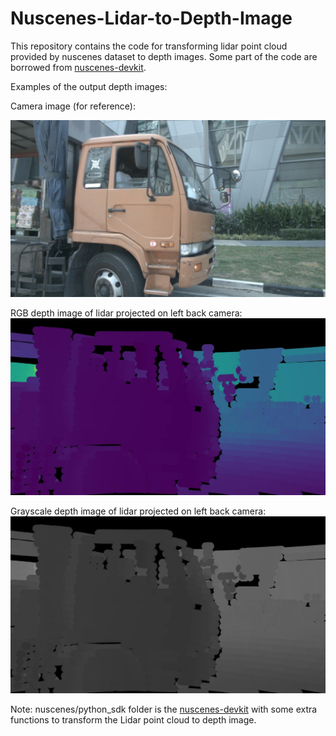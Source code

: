 ﻿# Nuscenes-Lidar-to-Depth-Image
This repository contains the code for transforming lidar point cloud provided by nuscenes dataset to depth images. Some part of the code are borrowed from [nuscenes-devkit](https://github.com/nutonomy/nuscenes-devkit).



Examples of the output depth images:


Camera image (for reference):

 ![Metrics](images/Image_015-2018-07-24-11-22-45+0800__CAM_BACK_LEFT__1532402930147423.jpg) 
 
RGB depth image of lidar projected on left back camera:
 ![Metrics](images/RGB_015-2018-07-24-11-22-45+0800__CAM_BACK_LEFT__1532402930147423.jpg)
 
Grayscale depth image of lidar projected on left back camera:
 ![Metrics](images/Grayscale_015-2018-07-24-11-22-45+0800__CAM_BACK_LEFT__1532402930147423.jpg)
 
Note: nuscenes/python_sdk folder is the [nuscenes-devkit](https://github.com/nutonomy/nuscenes-devkit) with some extra functions to transform the Lidar point cloud to depth image.
